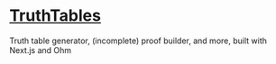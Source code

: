 # [TruthTables](https://truthtabl.es)

Truth table generator, (incomplete) proof builder, and more, built with Next.js and Ohm
